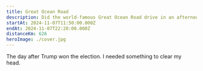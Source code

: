 ```yaml
---
title: Great Ocean Road
description: Did the world-famous Great Ocean Road drive in an afternoon
startAt: 2024-11-07T11:50:00.000Z
endAt: 2024-11-07T22:28:00.000Z
distanceKm: 626
heroImage: ./cover.jpg
---
```


The day after Trump won the election. I needed something to clear my head.
